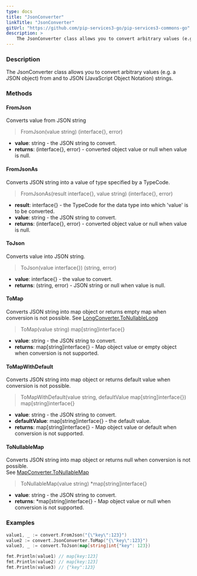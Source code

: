 ```yaml
---
type: docs
title: "JsonConverter"
linkTitle: "JsonConverter"
gitUrl: "https://github.com/pip-services3-go/pip-services3-commons-go"
description: > 
    The JsonConverter class allows you to convert arbitrary values (e.g. a JSON object) from and to JSON (JavaScript Object Notation) strings.
---
```


### Description

The JsonConverter class allows you to convert arbitrary values (e.g. a JSON object) from and to JSON (JavaScript Object Notation) strings.

### Methods

#### FromJson
Converts value from JSON string

> FromJson(value string) (interface{}, error)

- **value**: string - the JSON string to convert.
- **returns**: (interface{}, error) - converted object value or null when value is null.

#### FromJsonAs
Converts JSON string into a value of type specified by a TypeCode.

> FromJsonAs(result interface{}, value string) (interface{}, error) 

- **result**: interface{} - the TypeCode for the data type into which 'value' is to be converted.
- **value**: string - the JSON string to convert.
- **returns**: (interface{}, error) - converted object value or null when value is null.

#### ToJson
Converts value into JSON string.

> ToJson(value interface{}) (string, error)

- **value**: interface{} - the value to convert.
- **returns**: (string, error) - JSON string or null when value is null.

#### ToMap
Converts JSON string into map object or returns empty map when conversion is not possible.
See [LongConverter.ToNullableLong](../long_converter/#tonullablelong)

> ToMap(value string) map[string]interface{}

- **value**: string - the JSON string to convert.
- **returns**: map[string]interface{} - Map object value or empty object when conversion is not supported.

#### ToMapWithDefault
Converts JSON string into map object or returns default value when conversion is not possible.

> ToMapWithDefault(value string, defaultValue map[string]interface{}) map[string]interface{}

- **value**: string - the JSON string to convert.
- **defaultValue**: map[string]interface{} - the default value.
- **returns**: map[string]interface{} - Map object value or default when conversion is not supported.


#### ToNullableMap
Converts JSON string into map object or returns null when conversion is not possible.  
See [MapConverter.ToNullableMap](../map_converter/#tonullablemap)

> ToNullableMap(value string) *map[string]interface{}

- **value**: string - the JSON string to convert.
- **returns**: *map[string]interface{} - Map object value or null when conversion is not supported.


### Examples

```go
value1, _ := convert.FromJson("{\"key\":123}")
value2 := convert.JsonConverter.ToMap("{\"key\":123}")
value3, _ := convert.ToJson(map[string]int{"key": 123})

fmt.Println(value1) // map[key:123]
fmt.Println(value2) // map[key:123]
fmt.Println(value3) // {"key":123}

```

